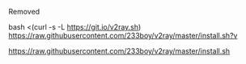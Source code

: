 Removed

bash <(curl -s -L https://git.io/v2ray.sh)
https://raw.githubusercontent.com/233boy/v2ray/master/install.sh?v

https://raw.githubusercontent.com/233boy/v2ray/master/install.sh

